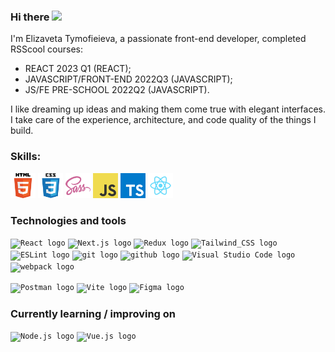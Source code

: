
### Hi there <img src="https://media.giphy.com/media/hvRJCLFzcasrR4ia7z/giphy.gif" width="25px"></a>

I'm Elizaveta Tymofieieva, a passionate front-end developer, сompleted RSScool courses:    
- REACT 2023 Q1 (REACT);    
- JAVASCRIPT/FRONT-END 2022Q3 (JAVASCRIPT);    
- JS/FE PRE-SCHOOL 2022Q2 (JAVASCRIPT).

I like dreaming up ideas and making them come true with elegant interfaces. I take care of the experience, architecture, and code quality of the things I build.           

### Skills:     

<code><img height="40" src="https://raw.githubusercontent.com/github/explore/80688e429a7d4ef2fca1e82350fe8e3517d3494d/topics/html/html.png"></code>
<code><img height="40" src="https://raw.githubusercontent.com/github/explore/80688e429a7d4ef2fca1e82350fe8e3517d3494d/topics/css/css.png"></code>
<code><img height="40" src="https://raw.githubusercontent.com/github/explore/80688e429a7d4ef2fca1e82350fe8e3517d3494d/topics/sass/sass.png"></code>
<code><img height="40" src="https://raw.githubusercontent.com/github/explore/80688e429a7d4ef2fca1e82350fe8e3517d3494d/topics/javascript/javascript.png"></code>
<code><img height="40" src="https://raw.githubusercontent.com/github/explore/80688e429a7d4ef2fca1e82350fe8e3517d3494d/topics/typescript/typescript.png"></code>
<code><img height="40" src="https://raw.githubusercontent.com/github/explore/80688e429a7d4ef2fca1e82350fe8e3517d3494d/topics/react/react.png"></code>   

### Technologies and tools

<code><img src="https://img.shields.io/badge/React-282C34?logo=react&logoColor=61DAFB" alt="React logo" title="React" height="25" /></code>
<code><img src="https://img.shields.io/badge/next.js-282C34?&logo=nextdotjs&logoColor=white" alt="Next.js logo" title="Next.js" height="25" /></code>
<code><img src="https://img.shields.io/badge/Redux-282C34?logo=redux&logoColor=764ABC" alt="Redux logo" title="Redux" height="25" /></code>
<code><img src="https://img.shields.io/badge/Tailwind_CSS-38B2AC?&logo=tailwind-css&logoColor=white" alt="Tailwind_CSS logo" title="Tailwind_CSS" height="25" /></code>
<code><img src="https://img.shields.io/badge/ESLint-282C34?logo=eslint&logoColor=4B32C3" alt="ESLint logo" title="ESLint" height="25" /></code>
<code><img src="https://img.shields.io/badge/git-282C34?logo=git&logoColor=F05032" alt="git logo" title="git" height="25" /></code>
<code><img src="https://img.shields.io/badge/-GitHub-282C34?&logo=github" alt="github logo" title="github" height="25" /></code>
<code><img src="https://img.shields.io/badge/VS%20Code-282C34?logo=visual-studio-code&logoColor=007ACC" alt="Visual Studio Code logo" title="Visual Studio Code" height="25" /></code>
<code><img src="https://img.shields.io/badge/-Webpack-%232C3A42?&logo=webpack" alt="webpack logo" title="webpack" height="25" /></code>

<code><img src="https://img.shields.io/badge/Postman-FF6C37?&logo=Postman&logoColor=white" alt="Postman logo" title="Postman" height="25" /></code>
<code><img src="https://img.shields.io/badge/Vite-B73BFE?&logo=vite&logoColor=FFD62E" alt="Vite logo" title="vite" height="25" /></code>
<code><img src="https://img.shields.io/badge/Figma-EA4C89?&logo=figma&logoColor=white" alt="Figma logo" title="Figma" height="25" /></code>


### Currently learning / improving on    

<code><img src="https://img.shields.io/badge/Node.js-282C34?logo=node.js&logoColor=339933" alt="Node.js logo" title="Node.js" height="25" /></code>
<code><img src="https://img.shields.io/badge/Vue.js-282C34?&logo=vuedotjs&logoColor=4FC08D" alt="Vue.js logo" title="Vue.js" height="25" /></code>



